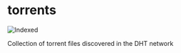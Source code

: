 torrents 
========
![Indexed](https://img.shields.io/badge/indexed-159320-blue)

Collection of torrent files discovered in the DHT network
